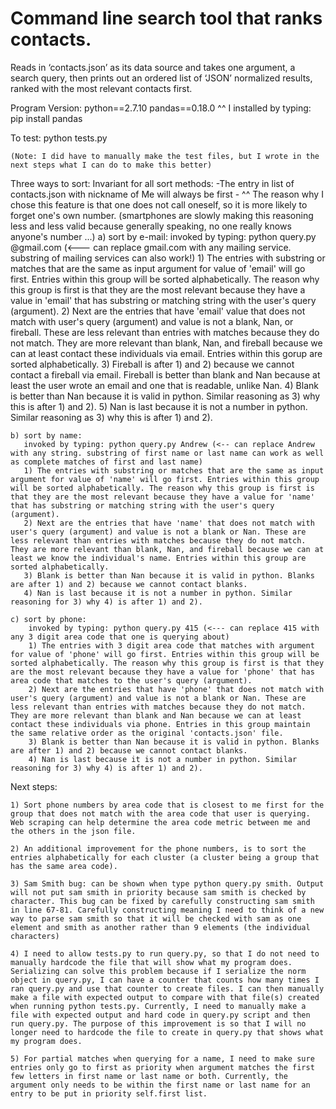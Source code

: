 # Command line search tool that ranks contacts.

Reads in ‘contacts.json’ as its data source and takes one argument,
a search query, then prints out an ordered list of ‘JSON’ normalized
results, ranked with the most relevant contacts first. 

Program Version:
	python==2.7.10
	pandas==0.18.0
	  ^^ I installed by typing: pip install pandas
	

To test:
    python tests.py

    (Note: I did have to manually make the test files, but I wrote in the next steps what I can do to make this better)

Three ways to sort: 
	Invariant for all sort methods:
		-The entry in list of contacts.json with nickname of Me will always be first
		- ^^ The reason why I chose this feature is that one does not call oneself, so it is more likely to forget one's own number.    (smartphones are slowly making this reasoning less and less valid because generally speaking, no one really knows anyone's number ...)
    a) sort by e-mail:
    	invoked by typing: python query.py @gmail.com (<--- can replace gmail.com with any mailing service. substring of mailing services can also work!)
        1) The entries with substring or matches that are the same as input argument for value of 'email' will go first. Entries within this group will be sorted alphabetically. The reason why this group is first is that they are the most relevant because they have a value in 'email' that has substring or matching string with the user's query (argument). 
        2) Next are the entries that have 'email' value that does not match with user's query (argument) and value is not a blank, Nan, or fireball. These are less relevant than entries with matches because they do not match. They are more relevant than blank, Nan, and fireball because we can at least contact these individuals via email. Entries within this gorup are sorted alphabetically. 
        3) Fireball is after 1) and 2) because we cannot contact a fireball via email. Fireball is better than blank and Nan because at least the user wrote an email and one that is readable, unlike Nan. 
        4) Blank is better than Nan because it is valid in python. Similar reasoning as 3) why this is after 1) and 2). 
        5) Nan is last because it is not a number in python. Similar reasoning as 3) why this is after 1) and 2). 

    b) sort by name:
       invoked by typing: python query.py Andrew (<-- can replace Andrew with any string. substring of first name or last name can work as well as complete matches of first and last name)
       1) The entries with substring or matches that are the same as input argument for value of 'name' will go first. Entries within this group will be sorted alphabetically. The reason why this group is first is that they are the most relevant because they have a value for 'name' that has substring or matching string with the user's query (argument). 
       2) Next are the entries that have 'name' that does not match with user's query (argument) and value is not a blank or Nan. These are less relevant than entries with matches because they do not match. They are more relevant than blank, Nan, and fireball because we can at least we know the individual's name. Entries within this group are sorted alphabetically. 
       3) Blank is better than Nan because it is valid in python. Blanks are after 1) and 2) because we cannot contact blanks.
       4) Nan is last because it is not a number in python. Similar reasoning for 3) why 4) is after 1) and 2). 
    	
    c) sort by phone:
    	invoked by typing: python query.py 415 (<--- can replace 415 with any 3 digit area code that one is querying about)
        1) The entries with 3 digit area code that matches with argument for value of 'phone' will go first. Entries within this group will be sorted alphabetically. The reason why this group is first is that they are the most relevant because they have a value for 'phone' that has area code that matches to the user's query (argument). 
        2) Next are the entries that have 'phone' that does not match with user's query (argument) and value is not a blank or Nan. These are less relevant than entries with matches because they do not match. They are more relevant than blank and Nan because we can at least contact these individuals via phone. Entries in this group maintain the same relative order as the original 'contacts.json' file. 
        3) Blank is better than Nan because it is valid in python. Blanks are after 1) and 2) because we cannot contact blanks.
        4) Nan is last because it is not a number in python. Similar reasoning for 3) why 4) is after 1) and 2). 

Next steps:

    1) Sort phone numbers by area code that is closest to me first for the group that does not match with the area code that user is querying. Web scraping can help determine the area code metric between me and the others in the json file. 

    2) An additional improvement for the phone numbers, is to sort the entries alphabetically for each cluster (a cluster being a group that has the same area code). 

    3) Sam Smith bug: can be shown when type python query.py smith. Output will not put sam smith in priority because sam smith is checked by character. This bug can be fixed by carefully constructing sam smith in line 67-81. Carefully constructing meaning I need to think of a new way to parse sam smith so that it will be checked with sam as one element and smith as another rather than 9 elements (the individual characters)

    4) I need to allow tests.py to run query.py, so that I do not need to manually hardcode the file that will show what my program does. Serializing can solve this problem because if I serialize the norm object in query.py, I can have a counter that counts how many times I ran query.py and use that counter to create files. I can then manually make a file with expected output to compare with that file(s) created when running python tests.py. Currently, I need to manually make a file with expected output and hard code in query.py script and then run query.py. The purpose of this improvement is so that I will no longer need to hardcode the file to create in query.py that shows what my program does. 

    5) For partial matches when querying for a name, I need to make sure entries only go to first as priority when argument matches the first few letters in first name or last name or both. Currently, the argument only needs to be within the first name or last name for an entry to be put in priority self.first list. 

  
    	
